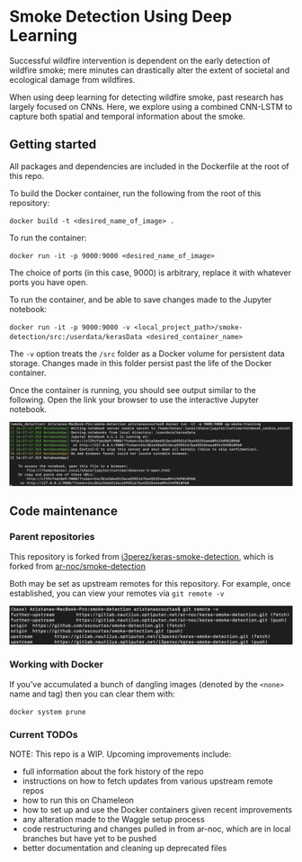 # Smoke Detection Using Deep Learning
Successful wildfire intervention is dependent on the early detection of wildfire smoke; 
mere minutes can drastically alter the extent of societal and ecological damage from 
wildfires. 

When using deep learning for detecting wildfire smoke, past research has largely focused on CNNs. 
Here, we explore using a combined CNN-LSTM to capture both spatial and temporal information
about the smoke.

## Getting started
All packages and dependencies are included in the Dockerfile at the root of this repo. 

To build the Docker container, run the following from the root of this repository:

`docker build -t <desired_name_of_image> . `

To run the container:

`docker run -it -p 9000:9000 <desired_name_of_image>`

The choice of ports (in this case, 9000) is arbitrary, replace it with whatever ports you have 
open.

To run the container, and be able to save changes made to the Jupyter notebook:

`docker run -it -p 9000:9000 -v <local_project_path>/smoke-detection/src:/userdata/kerasData <desired_container_name>`

The `-v` option treats the `/src` folder as a Docker volume for persistent data storage. Changes made in this folder 
persist past the life of the Docker container.

Once the container is running, you should see output similar to the following. Open the link 
your browser to use the interactive Jupyter notebook.

![output of running Docker container](/docs/images/jupyter_output.png "output of running Docker container")

## Code maintenance
### Parent repositories

This repository is forked from [i3perez/keras-smoke-detection](https://gitlab.nautilus.optiputer.net/i3perez/keras-smoke-detection/-/tree/master), 
which is forked from [ar-noc/smoke-detection](https://gitlab.nautilus.optiputer.net/ar-noc/keras-smoke-detection/-/tree/670a1c6c2feb4e9f08acf42a6bbd35e2b9190b35) 

Both may be set as upstream remotes for this repository. For example, once established, you can view your 
remotes via `git remote -v`

![output of git remote -v](/docs/images/remote_list.png "output of git remote -v")

### Working with Docker

If you've accumulated a bunch of dangling images (denoted by the `<none>` name and tag) then you can clear them with:

`docker system prune`

### Current TODOs
NOTE: This repo is a WIP.
Upcoming improvements include:
- full information about the fork history of the repo
- instructions on how to fetch updates from various upstream remote repos
- how to run this on Chameleon
- how to set up and use the Docker containers given recent improvements
- any alteration made to the Waggle setup process
- code restructuring and changes pulled in from ar-noc, which are in local branches but have yet to be pushed
- better documentation and cleaning up deprecated files
